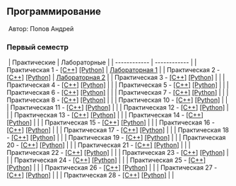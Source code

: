 ## Программирование
​
Автор: Попов Андрей
​
### Первый семестр
​
| Практические | Лабораторные |
| ------------ | ------------ |
| Практическая 1 - [[C++]](./Practice/01/C++/) [[Python]](./Practice/01/Python/) | [Лабораторная 1](./Lab/01/ReadMe.md) |
| Практическая 2 - [[C++]](./Practice/02/C++/) [[Python]](./Practice/02/Python/) | [Лабораторная 2](./Lab/02/ReadMe.md) |
| Практическая 3 - [[C++]](./Practice/03/C++/) [[Python]](./Practice/03/Python/) |                                                  |
| Практическая 4 - [[C++]](./Practice/04/C++/) [[Python]](./Practice/04/Python/) |                                                  |
| Практическая 5 - [[C++]](./Practice/05/C++/) [[Python]](./Practice/05/Python/) |                                                  |
| Практическая 6 - [[C++]](./Practice/06/C++/) [[Python]](./Practice/06/Python/) |                                                  |
| Практическая 7 - [[C++]](./Practice/07/C++/) [[Python]](./Practice/07/Python/) |                                                  |
| Практическая 8 - [[C++]](./Practice/08/C++/) [[Python]](./Practice/08/Python/) |                                                  |
| Практическая 10 - [[C++]](./Practice/10/C++/) [[Python]](./Practice/10/Python/) |                                                  |
| Практическая 11 - [[C++]](./Practice/11/C++/) [[Python]](./Practice/11/Python/) |                                                  |
| Практическая 12 - [[C++]](./Practice/12/C++/) [[Python]](./Practice/12/Python/) |                                                  |
| Практическая 13 - [[C++]](./Practice/13/C++/) [[Python]](./Practice/13/Python/) |                                                  |
| Практическая 14 - [[C++]](./Practice/14/C++/) [[Python]](./Practice/14/Python/) |                                                  |
| Практическая 15 - [[C++]](./Practice/15/C++/) [[Python]](./Practice/15/Python/) |                                                  |
| Практическая 16 - [[C++]](./Practice/16/C++/) [[Python]](./Practice/16/Python/) |                                                  |
| Практическая 17 - [[C++]](./Practice/17/C++/) [[Python]](./Practice/17/Python/) |                                                  |
| Практическая 18 - [[C++]](./Practice/18/C++/) [[Python]](./Practice/18/Python/) |                                                  |
| Практическая 19 - [[C++]](./Practice/19/C++/) [[Python]](./Practice/19/Python/) |                                                  |
| Практическая 20 - [[C++]](./Practice/20/C++/) [[Python]](./Practice/20/Python/) |                                                  |
| Практическая 21 - [[C++]](./Practice/21/C++/) [[Python]](./Practice/21/Python/) |                                                  |
| Практическая 22 - [[C++]](./Practice/22/C++/) [[Python]](./Practice/22/Python/) |                                                  |
| Практическая 23 - [[C++]](./Practice/23/C++/) [[Python]](./Practice/23/Python/) |                                                  |
| Практическая 24 - [[C++]](./Practice/24/C++/) [[Python]](./Practice/24/Python/) |                                                  |
| Практическая 25 - [[C++]](./Practice/25/C++/) [[Python]](./Practice/25/Python/) |                                                  |
| Практическая 26 - [[C++]](./Practice/26/С++/) [[Python]](./Practice/26/Python/) |                                                  |
| Практическая 27 - [[C++]](./Practice/27/С++/) [[Python]](./Practice/27/Python/) |                                                  |
| Практическая 28 - [[C++]](./Practice/28/C++/) [[Python]](./Practice/28/Python/) |                                                  |
